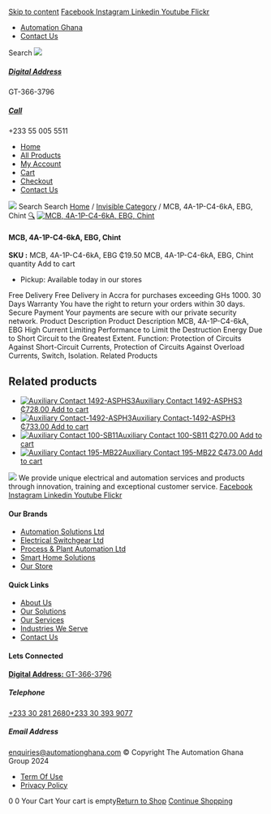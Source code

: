 [Skip to content](https://store.automationghana.com/product/mcb-4a-1p-c4-6ka-ebg-chint/#content)
[ Facebook ](https://www.facebook.com/automationgh/) [ Instagram ](https://www.instagram.com/automationgh/) [ Linkedin ](https://www.linkedin.com/company/the-automation-ghana-limited/) [ Youtube ](https://www.youtube.com/channel/UCurrRDUSm5oIW39VXjn1u0w) [ Flickr ](https://www.flickr.com/photos/181794037@N07/)
  * [ Automation Ghana ](https://automationghana.com)
  * [ Contact Us ](https://store.automationghana.com/contact/)


Search
[ ![](https://store.automationghana.com/wp-content/uploads/2024/04/Website-TAGG-Logo-BLUE.png) ](https://store.automationghana.com/)
[ ](https://maps.app.goo.gl/m4xeaagWCNbLk4jM6)
#####  [ Digital Address ](https://maps.app.goo.gl/m4xeaagWCNbLk4jM6)
GT-366-3796 
[ ](tel:+233550055511)
#####  [ Call ](tel:+233550055511)
+233 55 005 5511 
  * [Home](https://store.automationghana.com/)
  * [All Products](https://store.automationghana.com/shop/)
  * [My Account](https://store.automationghana.com/my-account/)
  * [Cart](https://store.automationghana.com/cart/)
  * [Checkout](https://store.automationghana.com/checkout/)
  * [Contact Us](https://store.automationghana.com/contact/)


[![](https://store.automationghana.com/wp-content/uploads/2024/04/AutomationGhana_logo_white.png)](https://store.automationghana.com)
Search
Search
[Home](https://store.automationghana.com) / [Invisible Category](https://store.automationghana.com/product-category/invisible-category/) / MCB, 4A-1P-C4-6kA, EBG, Chint
[🔍](https://store.automationghana.com/product/mcb-4a-1p-c4-6ka-ebg-chint/)
[![MCB, 4A-1P-C4-6kA, EBG, Chint](https://store.automationghana.com/wp-content/uploads/2024/05/chintebg-600x600.jpg)](https://store.automationghana.com/wp-content/uploads/2024/05/chintebg.jpg)
####  MCB, 4A-1P-C4-6kA, EBG, Chint 
**SKU :** MCB, 4A-1P-C4-6kA, EBG 
₵19.50
MCB, 4A-1P-C4-6kA, EBG, Chint quantity
Add to cart
  * Pickup: Available today in our stores


Free Delivery 
Free Delivery in Accra for purchases exceeding GHs 1000. 
30 Days Warranty 
You have the right to return your orders within 30 days. 
Secure Payment 
Your payments are secure with our private security network. 
Product Description
Product Description
MCB, 4A-1P-C4-6kA, EBG High Current Limiting Performance to Limit the Destruction Energy Due to Short Circuit to the Greatest Extent. Function: Protection of Circuits Against Short-Circuit Currents, Protection of Circuits Against Overload Currents, Switch, Isolation.
Related Products 
## Related products
  * [![Auxiliary Contact 1492-ASPHS3](https://store.automationghana.com/wp-content/uploads/2020/12/1492-ASPHS3-300x300.jpg)Auxiliary Contact 1492-ASPHS3 ₵728.00 ](https://store.automationghana.com/product/auxiliary-contact-1492-asphs3/)
[Add to cart](https://store.automationghana.com/product/mcb-4a-1p-c4-6ka-ebg-chint/?add-to-cart=2969)
  * [![Auxiliary Contact-1492-ASPH3](https://store.automationghana.com/wp-content/uploads/2020/12/1492-ASPH3-300x300.jpg)Auxiliary Contact-1492-ASPH3 ₵733.00 ](https://store.automationghana.com/product/auxiliary-contact-1492-asph3/)
[Add to cart](https://store.automationghana.com/product/mcb-4a-1p-c4-6ka-ebg-chint/?add-to-cart=2967)
  * [![Auxiliary Contact 100-SB11](https://store.automationghana.com/wp-content/uploads/2020/11/Allen-Bradley-100S-300x300.jpg)Auxiliary Contact 100-SB11 ₵270.00 ](https://store.automationghana.com/product/auxiliary-contact-100-sb11/)
[Add to cart](https://store.automationghana.com/product/mcb-4a-1p-c4-6ka-ebg-chint/?add-to-cart=2954)
  * [![Auxiliary Contact 195-MB22](https://store.automationghana.com/wp-content/uploads/2020/11/A-B-300x300.jpg)Auxiliary Contact 195-MB22 ₵473.00 ](https://store.automationghana.com/product/auxiliary-contact-195-mb22/)
[Add to cart](https://store.automationghana.com/product/mcb-4a-1p-c4-6ka-ebg-chint/?add-to-cart=2948)


![](https://store.automationghana.com/wp-content/uploads/2024/04/AutomationGhana_logo_white.png)
We provide unique electrical and automation services and products through innovation, training and exceptional customer service.
[ Facebook ](https://www.facebook.com/automationgh/) [ Instagram ](https://www.instagram.com/automationgh/) [ Linkedin ](https://www.linkedin.com/company/the-automation-ghana-limited/) [ Youtube ](https://www.youtube.com/channel/UCurrRDUSm5oIW39VXjn1u0w) [ Flickr ](https://www.flickr.com/photos/181794037@N07/)
#### Our Brands
  * [ Automation Solutions Ltd ](https://store.automationghana.com/product/mcb-4a-1p-c4-6ka-ebg-chint/)
  * [ Electrical Switchgear Ltd ](https://store.automationghana.com/product/mcb-4a-1p-c4-6ka-ebg-chint/)
  * [ Process & Plant Automation Ltd ](https://store.automationghana.com/product/mcb-4a-1p-c4-6ka-ebg-chint/)
  * [ Smart Home Solutions ](https://store.automationghana.com/product/mcb-4a-1p-c4-6ka-ebg-chint/)
  * [ Our Store ](https://store.automationghana.com/product/mcb-4a-1p-c4-6ka-ebg-chint/)


#### Quick Links
  * [ About Us ](https://store.automationghana.com/product/mcb-4a-1p-c4-6ka-ebg-chint/)
  * [ Our Solutions ](https://store.automationghana.com/product/mcb-4a-1p-c4-6ka-ebg-chint/)
  * [ Our Services ](https://store.automationghana.com/product/mcb-4a-1p-c4-6ka-ebg-chint/)
  * [ Industries We Serve ](https://store.automationghana.com/product/mcb-4a-1p-c4-6ka-ebg-chint/)
  * [ Contact Us ](https://store.automationghana.com/product/mcb-4a-1p-c4-6ka-ebg-chint/)


#### Lets Connected
[**Digital Address:** GT-366-3796](https://maps.app.goo.gl/m4xeaagWCNbLk4jM6)
#####  Telephone 
[ +233 30 281 2680](tel:+233302812680)[+233 30 393 9077](https://store.automationghana.com/product/mcb-4a-1p-c4-6ka-ebg-chint/+233303939077)
#####  Email Address 
enquiries@automationghana.com 
© Copyright The Automation Ghana Group 2024
  * [ Term Of Use ](https://store.automationghana.com/product/mcb-4a-1p-c4-6ka-ebg-chint/)
  * [ Privacy Policy ](https://store.automationghana.com/product/mcb-4a-1p-c4-6ka-ebg-chint/)


0
0
Your Cart
Your cart is empty[Return to Shop](https://store.automationghana.com/shop/)
[Continue Shopping](https://store.automationghana.com/product/mcb-4a-1p-c4-6ka-ebg-chint/)
